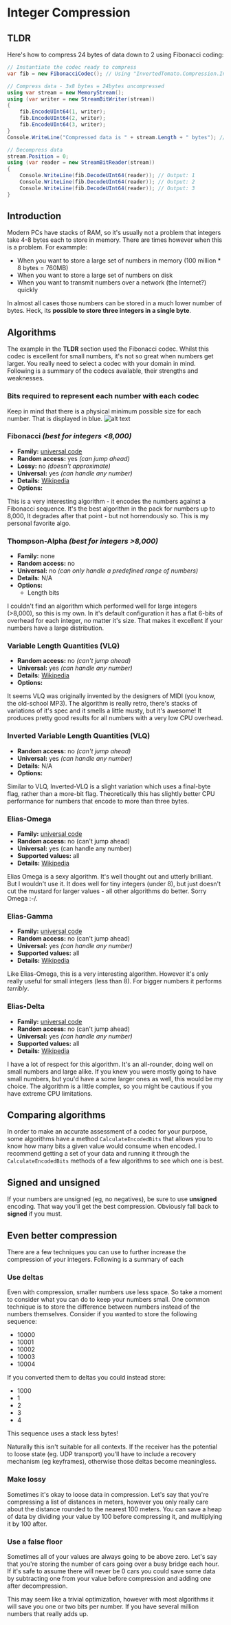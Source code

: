 # Integer Compression

## TLDR
Here's how to compress 24 bytes of data down to 2 using Fibonacci coding:
```C#
// Instantiate the codec ready to compress
var fib = new FibonacciCodec(); // Using "InvertedTomato.Compression.Integers"

// Compress data - 3x8 bytes = 24bytes uncompressed
using var stream = new MemoryStream();
using (var writer = new StreamBitWriter(stream))
{
    fib.EncodeUInt64(1, writer);
    fib.EncodeUInt64(2, writer);
    fib.EncodeUInt64(3, writer);
}
Console.WriteLine("Compressed data is " + stream.Length + " bytes"); // Output: Compressed data is 2 bytes

// Decompress data
stream.Position = 0;
using (var reader = new StreamBitReader(stream))
{
    Console.WriteLine(fib.DecodeUInt64(reader)); // Output: 1
    Console.WriteLine(fib.DecodeUInt64(reader)); // Output: 2
    Console.WriteLine(fib.DecodeUInt64(reader)); // Output: 3
}
```

## Introduction
Modern PCs have stacks of RAM, so it's usually not a problem that integers take 4-8 bytes each
to store in memory. There are times however when this is a problem. For exammple:
 - When you want to store a large set of numbers in memory (100 million * 8 bytes = 760MB)
 - When you want to store a large set of numbers on disk
 - When you want to transmit numbers over a network (the Internet?) quickly

In almost all cases those numbers can be stored in a much lower number of bytes. Heck, its
**possible to store three integers in a single byte**.

## Algorithms
The example in the **TLDR** section used the Fibonacci codec. Whilst this codec is excellent for small numbers, it's not so 
great when numbers get larger. You really need to select a codec with your domain in mind. Following is a summary of the 
codecs available, their strengths and weaknesses.

### Bits required to represent each number with each codec
Keep in mind that there is a physical minimum possible size for each number. That is displayed in blue.
![alt text](https://raw.githubusercontent.com/invertedtomato/integer-compression/master/images/comparison-1.png "Algorithm comparison")

### Fibonacci *(best for integers <8,000)*
 - **Family:** [universal code](https://en.wikipedia.org/wiki/Universal_code_(data_compression))
 - **Random access:** yes *(can jump ahead)*
 - **Lossy:** no *(doesn't approximate)*
 - **Universal:** yes *(can handle any number)*
 - **Details:** [Wikipedia](https://en.wikipedia.org/wiki/Fibonacci_coding)
 - **Options:** 

This is a very interesting algorithm - it encodes the numbers against a Fibonacci sequence. It's the best algorithm in the pack for numbers up to 8,000, It 
degrades after that point - but not horrendously so. This is my personal favorite algo.

### Thompson-Alpha *(best for integers >8,000)*
 - **Family:** none
 - **Random access:** no
 - **Universal:** no *(can only handle a predefined range of numbers)*
 - **Details:** N/A
 - **Options:** 
   - Length bits

I couldn't find an algorithm which performed well for large integers (>8,000), so this is my own. In it's default configuration it has a flat 6-bits
of overhead for each integer, no matter it's size. That makes it excellent if your numbers have a large distribution.

### Variable Length Quantities (VLQ)
 - **Random access:** no *(can't jump ahead)*
 - **Universal:** yes *(can handle any number)*
 - **Details:** [Wikipedia](https://en.wikipedia.org/wiki/Variable-length_quantity)
 - **Options:** 

It seems VLQ was originally invented by the designers of MIDI (you know, the old-school
MP3). The algorithm is really retro, there's stacks of variations of it's spec and
it smells a little musty, but it's awesome! It produces pretty good results for all numbers
with a very low CPU overhead.

### Inverted Variable Length Quantities (VLQ)
 - **Random access:** no *(can't jump ahead)*
 - **Universal:** yes *(can handle any number)*
 - **Details:** N/A
 - **Options:** 

Similar to VLQ, Inverted-VLQ is a slight variation which uses a final-byte flag, rather than a
more-bit flag. Theoretically this has slightly better CPU performance for numbers
that encode to more than three bytes.

### Elias-Omega
 - **Family:** [universal code](https://en.wikipedia.org/wiki/Universal_code_(data_compression))
 - **Random access:** no (can't jump ahead)
 - **Universal:** yes (can handle any number)
 - **Supported values:** all
 - **Details:** [Wikipedia](https://en.wikipedia.org/wiki/Elias_omega_coding)

Elias Omega is a sexy algorithm. It's well thought out and utterly brilliant. But I
wouldn't use it. It does well for tiny integers (under 8), but just doesn't cut the 
mustard for larger values - all other algorithms do better. Sorry Omega :-/.

### Elias-Gamma
 - **Family:** [universal code](https://en.wikipedia.org/wiki/Universal_code_(data_compression))
 - **Random access:** no (can't jump ahead)
 - **Universal:** yes *(can handle any number)*
 - **Supported values:**  all
 - **Details:** [Wikipedia](https://en.wikipedia.org/wiki/Elias_gamma_coding)

Like Elias-Omega, this is a very interesting algorithm. However it's only really useful for small integers (less than 8). For bigger numbers
it performs *terribly*.

### Elias-Delta
 - **Family:** [universal code](https://en.wikipedia.org/wiki/Universal_code_(data_compression))
 - **Random access:** no (can't jump ahead)
 - **Universal:** yes *(can handle any number)*
 - **Supported values:**  all
 - **Details:** [Wikipedia](https://en.wikipedia.org/wiki/Elias_delta_coding)

I have a lot of respect for this algorithm. It's an all-rounder, doing well on small numbers and large alike. If you knew you 
were mostly going to have small numbers, but you'd have a some larger ones as well, this would be my choice. The algorithm is a little
complex, so you might be cautious if you have extreme CPU limitations.

## Comparing algorithms
In order to make an accurate assessment of a codec for your purpose, some
algorithms have a method `CalculateEncodedBits` that allows you to know
how many bits a given value would consume when encoded. I recommend getting a set
of your data and running it through the `CalculateEncodedBits` methods of a few
algorithms to see which one is best.

## Signed and unsigned
If your numbers are unsigned (eg, no negatives), be sure to use **unsigned** encoding. That 
way you'll get the best compression. Obviously fall back to **signed** if you must.

## Even better compression
There are a few techniques you can use to further increase the compression of your integers.
Following is a summary of each

### Use deltas
Even with compression, smaller numbers use less space. So take a moment to consider what
you can do to keep your numbers small. One common technique is to store the difference
between numbers instead of the numbers themselves. Consider if you wanted to store the
following sequence:
 - 10000
 - 10001
 - 10002
 - 10003
 - 10004

If you converted them to deltas you could instead store:
 - 1000
 - 1
 - 2
 - 3
 - 4

This sequence uses a stack less bytes!

Naturally this isn't suitable for all contexts. If the receiver has the potential to 
loose state (eg. UDP transport) you'll have to include a recovery mechanism (eg keyframes),
otherwise those deltas become meaningless.

### Make lossy
Sometimes it's okay to loose data in compression. Let's say that you're compressing a
list of distances in meters, however you only really care about the distance rounded
to the nearest 100 meters. You can save a heap of data by dividing your value by
100 before compressing it, and multiplying it by 100 after.

### Use a false floor
Sometimes all of your values are always going to be above zero. Let's say that you're 
storing the number of cars going over a busy bridge each hour. If it's safe to assume
there will never be 0 cars you could save some data by subtracting one from your
value before compression and adding one after decompression.

This may seem like a trivial optimization, however with most algorithms it will save
you one or two bits per number. If you have several million numbers that really 
adds up.
